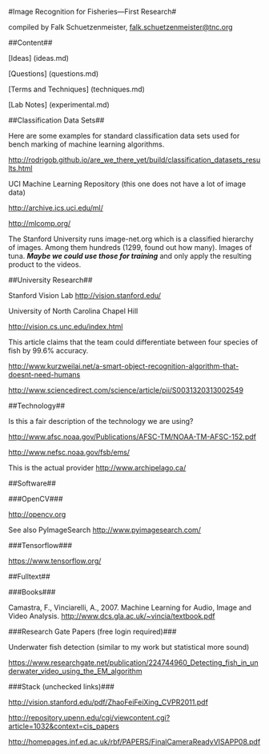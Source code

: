 #Image Recognition for Fisheries&mdash;First Research#

compiled by Falk Schuetzenmeister, falk.schuetzenmeister@tnc.org

##Content##

[Ideas] (ideas.md)

[Questions] (questions.md)

[Terms and Techniques] (techniques.md)

[Lab Notes] (experimental.md)

##Classification Data Sets##

Here are some examples for standard classification data sets used for bench marking of machine learning algorithms.

http://rodrigob.github.io/are_we_there_yet/build/classification_datasets_results.html

UCI Machine Learning Repository (this one does not have a lot of image data)

http://archive.ics.uci.edu/ml/

http://mlcomp.org/

The Stanford University runs image-net.org which is a classified 
hierarchy of images. Among them hundreds (1299, found out how many). 
Images of tuna. ***Maybe we could use those for training*** and only 
apply the resulting product to the videos.

##University Research##

Stanford Vision Lab http://vision.stanford.edu/

University of North Carolina Chapel Hill 

http://vision.cs.unc.edu/index.html

This article claims that the team could differentiate between four 
species of fish by 99.6% accuracy. 

http://www.kurzweilai.net/a-smart-object-recognition-algorithm-that-doesnt-need-humans

http://www.sciencedirect.com/science/article/pii/S0031320313002549

##Technology##

Is this a fair description of the technology we are using?

http://www.afsc.noaa.gov/Publications/AFSC-TM/NOAA-TM-AFSC-152.pdf

http://www.nefsc.noaa.gov/fsb/ems/

This is the actual provider http://www.archipelago.ca/

##Software##

###OpenCV###

http://opencv.org

See also PyImageSearch http://www.pyimagesearch.com/

###Tensorflow###

https://www.tensorflow.org/

##Fulltext##

###Books###

Camastra, F., Vinciarelli, A., 2007. Machine Learning for Audio, Image and Video Analysis. http://www.dcs.gla.ac.uk/~vincia/textbook.pdf 

###Research Gate Papers (free login required)###

Underwater fish detection (similar to my work but statistical more sound)

https://www.researchgate.net/publication/224744960_Detecting_fish_in_underwater_video_using_the_EM_algorithm

###Stack (unchecked links)###

http://vision.stanford.edu/pdf/ZhaoFeiFeiXing_CVPR2011.pdf

http://repository.upenn.edu/cgi/viewcontent.cgi?article=1032&context=cis_papers

http://homepages.inf.ed.ac.uk/rbf/PAPERS/FinalCameraReadyVISAPP08.pdf

